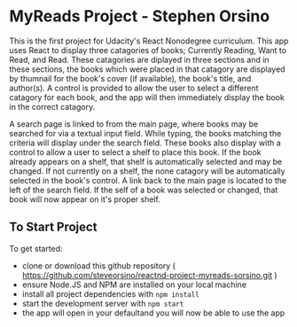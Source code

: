 # MyReads Project - Stephen Orsino

This is the first project for Udacity's React Nonodegree curriculum.  This app uses React to display three catagories of books; Currently Reading, Want to Read, and Read. These catagories are diplayed in three sections and in these sections, the books which were placed in that catagory are displayed by thumnail for the book's cover (if available), the book's title, and author(s). A control is provided to allow the user to select a different catagory for each book, and the app will then immediately display the book in the correct catagory.

A search page is linked to from the main page, where books may be searched for via a textual input field. While typing, the books matching the criteria will display under the search field. These books also display with a control to allow a user to select a shelf to place this book. If the book already appears on a shelf, that shelf is automatically selected and may be changed.  If not currently on a shelf, the none catagory will be automatically selected in the book's control. A link back to the main page is located to the left of the search field. If the self of a book was selected or changed, that book will now appear on it's proper shelf. 


## To Start Project

To get started:

* clone or download this github repository ( https://github.com/steveorsino/reactnd-project-myreads-sorsino.git )
* ensure Node.JS and NPM are installed on your local machine
* install all project dependencies with `npm install`
* start the development server with `npm start`
* the app will open in your defaultand you will now be able to use the app
